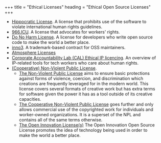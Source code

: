 +++
title = "Ethical Licenses"
heading = "Ethical Open Source Licenses"
+++

* [Hippocratic License](https://firstdonoharm.dev). A license that prohibits use of the software to violate international human rights guidelines.
* [966.ICU](https://github.com/996icu/996.ICU). A license that advocates for workers' rights.
* [Do No Harm License](https://github.com/raisely/NoHarm). A license for developers who write open source code to make the world a better place.
* [inno3](https://framagit.org/inno3/tm-contract-for-oss-maintainers). A trademark-based contract for OSS maintainers.
* [Atmosphere Licenses](https://www.open-austin.org/atmosphere-license/about/index.html)
* [Corporate Accountability Lab (CAL) Ethical IP licencing](https://legaldesign.org/ethical-ip). An overview of IP-related tools for tech workers who care about human rights.
* [(Cooperative) Non-Violent Public License](https://thufie.lain.haus/NPL.html).
  -  [The Non-Violent Public License](https://git.pixie.town/thufie/NPL) aims to ensure basic protections against forms of violence, coercion, and discrimination which creations are frequently leveraged for in the modern world. This license covers several formats of creative work but has extra terms for software given the power it has as a tool outside of its creative capacities.
  - [The Cooperative Non-Violent Public License](https://git.pixie.town/thufie/CNPL) goes further and only allows commercial use of the copyrighted work for individuals and worker-owned organizations. It is a superset of the NPL and contains all of the same terms otherwise.
  - [The Open Innovation License(s)](https://github.com/starkdrones/opnl) The Open Innovation Open Source License promotes the idea of technology being used in order to make the world a better place.
